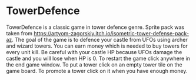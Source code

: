 # TowerDefence
TowerDefence is a classic game in tower defence genre. Sprite pack was taken from https://artyom-zagorskiy.itch.io/isometric-tower-defense-pack-az.
The goal of the game is to defence your castle from UFOs using archer and wizard towers. You can earn money which is needed to buy towers for every unit kill. Be careful with your castle HP because UFOs damage the castle and you will lose when HP is 0.
To restart the game click anywhere in the end game window. To put a tower click on an empty tower tile on the game board. To promote a tower click on it when you have enough money.
